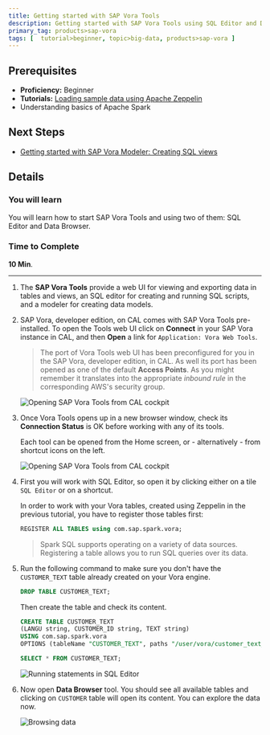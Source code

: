 ```yaml
---
title: Getting started with SAP Vora Tools
description: Getting started with SAP Vora Tools using SQL Editor and Data Browser
primary_tag: products>sap-vora
tags: [  tutorial>beginner, topic>big-data, products>sap-vora ]
---
```

## Prerequisites  
 - **Proficiency:** Beginner
 - **Tutorials:** [Loading sample data using Apache Zeppelin](https://www.sap.com/developer/tutorials/vora-zeppelin-load-sample-data.html)
 - Understanding basics of Apache Spark

## Next Steps
 - [Getting started with SAP Vora Modeler: Creating SQL views](https://www.sap.com/developer/tutorials/vora-modeler-getting-started.html)

## Details
### You will learn  
You will learn how to start SAP Vora Tools and using two of them: SQL Editor and Data Browser.

### Time to Complete
**10 Min**.

---

1. The **SAP Vora Tools** provide a web UI for viewing and exporting data in tables and views, an SQL editor for creating and running SQL scripts, and a modeler for creating data models.

2. SAP Vora, developer edition, on CAL comes with SAP Vora Tools pre-installed. To open the Tools web UI click on **Connect** in your SAP Vora instance in CAL, and then **Open** a link for `Application: Vora Web Tools`.

    >The port of Vora Tools web UI has been preconfigured for you in the SAP Vora, developer edition, in CAL. As well its port has been opened as one of the default **Access Points**. As you might remember it translates into the appropriate _inbound rule_ in the corresponding AWS's security group.

    ![Opening SAP Vora Tools from CAL cockpit](voratools01.jpg)

3. Once Vora Tools opens up in a new browser window, check its **Connection Status** is OK before working with any of its tools.

    Each tool can be opened from the Home screen, or - alternatively - from shortcut icons on the left.

    ![Opening SAP Vora Tools from CAL cockpit](voratools02.jpg)

4. First you will work with SQL Editor, so open it by clicking either on a tile `SQL Editor` or on a shortcut.

    In order to work with your Vora tables, created using Zeppelin in the previous tutorial, you have to register those tables first:
    ```sql
    REGISTER ALL TABLES using com.sap.spark.vora;
    ```
    > Spark SQL supports operating on a variety of data sources. Registering a table allows you to run SQL queries over its data.

5. Run the following command to make sure you don't have the `CUSTOMER_TEXT` table already created on your Vora engine.
    ```sql
    DROP TABLE CUSTOMER_TEXT;
    ```

    Then create the table and check its content.
    ```sql
    CREATE TABLE CUSTOMER_TEXT
    (LANGU string, CUSTOMER_ID string, TEXT string)
    USING com.sap.spark.vora
    OPTIONS (tableName "CUSTOMER_TEXT", paths "/user/vora/customer_text_data.csv");

    SELECT * FROM CUSTOMER_TEXT;
    ```

    ![Running statements in SQL Editor](voratools03.jpg)

6. Now open **Data Browser** tool. You should see all available tables and clicking on `CUSTOMER` table will open its content. You can explore the data now.

    ![Browsing data](voratools04.jpg)

